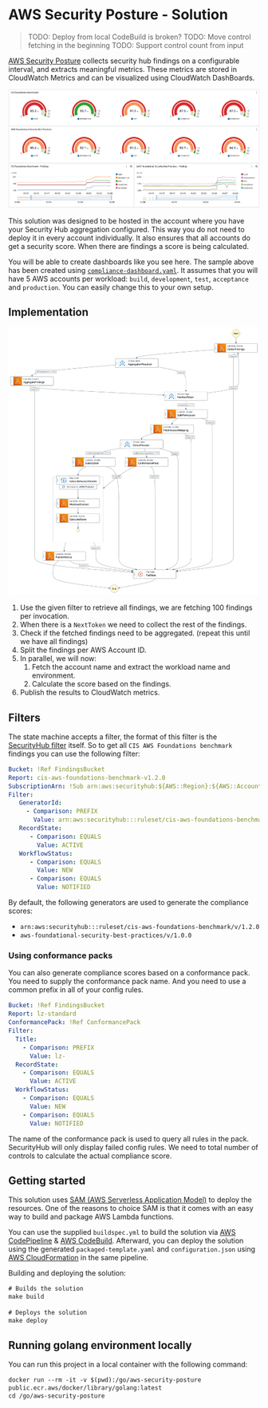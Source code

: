 # AWS Security Posture - Solution

> TODO: Deploy from local CodeBuild is broken?
> TODO: Move control fetching in the beginning
> TODO: Support control count from input 

[AWS Security Posture](http://github.com/conijnio/aws-security-posture) collects security hub findings on a configurable interval, and extracts meaningful metrics. These metrics are stored in CloudWatch Metrics and can be visualized using CloudWatch DashBoards.

![AWS StepFunctions Example](./assets/images/dashboard_example.png)

This solution was designed to be hosted in the account where you have your Security Hub aggregation configured. This way
you do not need to deploy it in every account individually. It also ensures that all accounts do get a security score.
When there are findings a score is being calculated.

You will be able to create dashboards like you see here.  The sample above has been created using [`compliance-dashboard.yaml`](./compliance-dashboard.yaml).
It assumes that you will have 5 AWS accounts per workload: `build`, `development`, `test`, `acceptance` and `production`.
You can easily change this to your own setup.

## Implementation

![AWS StepFunctions Example](./assets/images/state_machine.png)

1. Use the given filter to retrieve all findings, we are fetching 100 findings per invocation.
2. When there is a `NextToken` we need to collect the rest of the findings.
3. Check if the fetched findings need to be aggregated. (repeat this until we have all findings)
4. Split the findings per AWS Account ID.
5. In parallel, we will now:
   1. Fetch the account name and extract the workload name and environment.
   2. Calculate the score based on the findings.
6. Publish the results to CloudWatch metrics.

## Filters

The state machine accepts a filter, the format of this filter is the [SecurityHub filter](https://docs.aws.amazon.com/securityhub/1.0/APIReference/API_AwsSecurityFindingFilters.html)
itself. So to get all `CIS AWS Foundations benchmark` findings you can use the following filter:

```yaml
Bucket: !Ref FindingsBucket
Report: cis-aws-foundations-benchmark-v1.2.0
SubscriptionArn: !Sub arn:aws:securityhub:${AWS::Region}:${AWS::AccountId}:subscription/cis-aws-foundations-benchmark/v/1.2.0
Filter:
   GeneratorId:
     - Comparison: PREFIX
       Value: arn:aws:securityhub:::ruleset/cis-aws-foundations-benchmark/v/1.2.0
   RecordState:
      - Comparison: EQUALS
        Value: ACTIVE
   WorkflowStatus:
      - Comparison: EQUALS
        Value: NEW
      - Comparison: EQUALS
        Value: NOTIFIED
```

By default, the following generators are used to generate the compliance scores:

- `arn:aws:securityhub:::ruleset/cis-aws-foundations-benchmark/v/1.2.0`
- `aws-foundational-security-best-practices/v/1.0.0`

### Using conformance packs

You can also generate compliance scores based on a conformance pack. You need to supply the conformance pack name.
And you need to use a common prefix in all of your config rules.

```yaml
Bucket: !Ref FindingsBucket
Report: lz-standard
ConformancePack: !Ref ConformancePack
Filter:
  Title:
    - Comparison: PREFIX
      Value: lz-
  RecordState:
    - Comparison: EQUALS
      Value: ACTIVE
  WorkflowStatus:
    - Comparison: EQUALS
      Value: NEW
    - Comparison: EQUALS
      Value: NOTIFIED
```

The name of the conformance pack is used to query all rules in the pack. SecurityHub will only display failed config rules.
We need to total number of controls to calculate the actual compliance score.

## Getting started

This solution uses [SAM (AWS Serverless Application Model)](https://aws.amazon.com/serverless/sam/) to deploy the resources.
One of the reasons to choice SAM is that it comes with an easy way to build and package AWS Lambda functions.

You can use the supplied `buildspec.yml` to build the solution via [AWS CodePipeline](https://docs.aws.amazon.com/codepipeline/latest/userguide/welcome.html) & [AWS CodeBuild](https://docs.aws.amazon.com/codebuild/latest/userguide/welcome.html). Afterward, you can deploy the solution using the generated `packaged-template.yaml` and `configuration.json` using [AWS CloudFormation](https://docs.aws.amazon.com/AWSCloudFormation/latest/UserGuide/Welcome.html) in the same pipeline.

Building and deploying the solution:

```shell
# Builds the solution
make build

# Deploys the solution
make deploy
```

## Running golang environment locally

You can run this project in a local container with the following command:

```shell
docker run --rm -it -v $(pwd):/go/aws-security-posture public.ecr.aws/docker/library/golang:latest
cd /go/aws-security-posture
```
